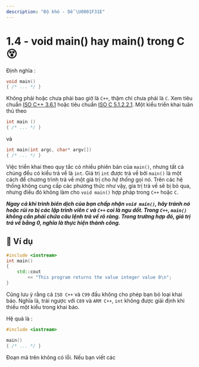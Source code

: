 ```yaml
---
description: "Độ khó - Dễ \U0001F31E"
---
```


# 1.4 - void main\(\) hay main\(\) trong C 😵

Định nghĩa :

```cpp
void main()
{ /* ... */ }
```

Không phải hoặc chưa phải bao giờ là `C++`, thậm chí chưa phải là `C`. Xem tiêu chuẩn [ISO C++ 3.6.1]() hoặc tiêu chuẩn [ISO C 5.1.2.2.1](). Một kiểu triển khai tuân thủ theo 

```cpp
int main ()
{ /* ... */ }
```

và 

```cpp
int main(int argc, char* argv[])
{ /* ... */ }
```

Việc triển khai theo quy tắc có nhiều phiên bản của `main()`, nhưng tất cả chúng đểu có kiểu trả về là `int`. Giá trị `int` được trả về bởi `main()` là một cách để chương trình trả về một giá trị cho *hệ thống* gọi nó. Trên các hệ thống không cung cấp các phương thức như vậy, gía trị trả về sẽ bị bỏ qua, nhưng điều đó không làm cho `void main()` hợp pháp trong `C++` hoặc `C`.

***Ngay cả khi trình biên dịch của bạn chấp nhận `void main()`, hãy tránh nó hoặc rủi ro bị các lập trình viên `C` và `C++` coi là ngu dốt. Trong `C++`, `main()` không cần phải chứa câu lệnh trả về rõ ràng. Trong trường hợp đó, giá trị trả về bằng 0, nghĩa là thực hiện thành công.***

## 🎨 Ví dụ

```cpp
#include <iostream>
int main()
{
    std::cout
        << "This program returns the value integer value 0\n";
}
```

Cũng lưu ý rằng cả `ISO C++` và `C99` đầu không cho phép bạn bỏ loại khai báo. Nghĩa là, trái ngược với `C89` và `ARM C++`, `int` không được giải định khi thiếu một kiểu trong khai báo.

Hệ quả là :

```cpp
#include <iostream>

main()
{ /* ... */ }
```

Đoạn mã trên không có lỗi. Nếu bạn viết các 